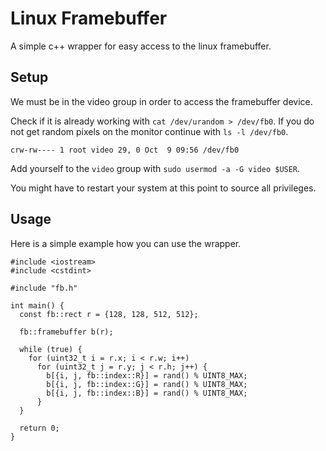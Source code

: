 # Linux Framebuffer
A simple c++ wrapper for easy access to the linux framebuffer.

## Setup
We must be in the video group in order to access the framebuffer device.

Check if it is already working with ```cat /dev/urandom > /dev/fb0```.
If you do not get random pixels on the monitor continue with ```ls -l /dev/fb0```.

```crw-rw---- 1 root video 29, 0 Oct  9 09:56 /dev/fb0```

Add yourself to the ```video``` group with ```sudo usermod -a -G video $USER```.

You might have to restart your system at this point to source all privileges.

## Usage
Here is a simple example how you can use the wrapper.

```
#include <iostream>
#include <cstdint>

#include "fb.h"

int main() {
  const fb::rect r = {128, 128, 512, 512};

  fb::framebuffer b(r);

  while (true) {
    for (uint32_t i = r.x; i < r.w; i++)
      for (uint32_t j = r.y; j < r.h; j++) {
        b[{i, j, fb::index::R}] = rand() % UINT8_MAX;
        b[{i, j, fb::index::G}] = rand() % UINT8_MAX;
        b[{i, j, fb::index::B}] = rand() % UINT8_MAX;
      }
  }

  return 0;
}
```
